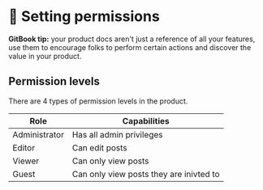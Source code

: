 # 📝 Setting permissions


**GitBook tip:** your product docs aren't just a reference of all your features, use them to encourage folks to perform certain actions and discover the value in your product.


## Permission levels

There are 4 types of permission levels in the product.

| Role          | Capabilities                            |
| ------------- | --------------------------------------- |
| Administrator | Has all admin privileges                |
| Editor        | Can edit posts                          |
| Viewer        | Can only view posts                     |
| Guest         | Can only view posts they are inivted to |
